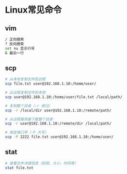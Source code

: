 # Linux常见命令

## vim

```bash
/ 正向搜索 
? 反向搜索
set nu 显示行号
G 最后一行
```

## scp

```bash
# 从本地复制文件到远程
scp file.txt user@192.168.1.10:/home/user/

# 从远程复制文件到本地
scp user@192.168.1.10:/home/user/file.txt /local/path/

# 复制整个目录（-r 递归）
scp -r /local/dir user@192.168.1.10:/remote/path/

# 从远程服务器下载整个目录
scp -r user@192.168.1.10:/remote/dir /local/path/

# 指定端口号（-P 大写）
scp -P 2222 file.txt user@192.168.1.10:/home/user/
```

## stat

```bash
# 查看文件详细信息（权限、大小、时间等）
stat file.txt
```
